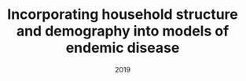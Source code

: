 ---
title: "Incorporating household structure and demography into models of endemic disease"
collection: publications
permalink: /publication/2019-household-structure
date: 2019
venue: 'Journal of the Royal Society Interface'
paperurl: 'https://royalsocietypublishing.org/doi/pdf/10.1098/rsif.2019.0317'
link: 'https://doi.org/10.1098/rsif.2019.0317'
citation: '<b> Hilton J </b>, Keeling MJ. 2019
&quot;Incorporating household structure and
demography into models of endemic disease.&quot;
<i>J. R. Soc. Interface<i> 16: 20190317. doi:/10.1098/rsif.2019.0317'
---
